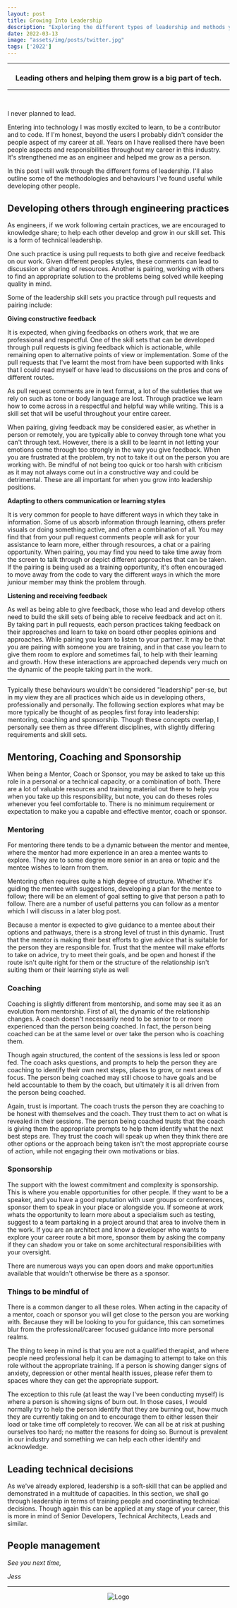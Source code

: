 ```yaml
---
layout: post
title: Growing Into Leadership
description: "Exploring the different types of leadership and methods you can use within technology."
date: 2022-03-13
image: "assets/img/posts/twitter.jpg"
tags: ['2022']
---
```


----
<center>
<h3> Leading others and helping them grow is a big part of tech. </h3>
</center>

---

<br/>

I never planned to lead.

Entering into technology I was mostly excited to learn, to be a contributor and to code. If I'm honest, beyond the users I probably didn't consider the people aspect of my career at all. Years on I have realised there have been people aspects and responsibilities throughout my career in this industry. It's strengthened me as an engineer and helped me grow as a person.

In this post I will walk through the different forms of leadership. I'll also outline some of the methodologies and behaviours I've found useful while developing other people.

## Developing others through engineering practices

As engineers, if we work following certain practices, we are encouraged to knowledge share; to help each other develop and grow in our skill set. This is a form of technical leadership. 

One such practice is using pull requests to both give and receive feedback on our work. Given different peoples styles, these comments can lead to discussion or sharing of resources. Another is pairing, working with others to find an appropriate solution to the problems being solved while keeping quality in mind.

Some of the leadership skill sets you practice through pull requests and pairing include:

**Giving constructive feedback**

It is expected, when giving feedbacks on others work, that we are professional and respectful. One of the skill sets that can be developed through pull requests is giving feedback which is actionable, while remaining open to alternative points of view or implementation. Some of the pull requests that I've learnt the most from have been supported with links that I could read myself or have lead to discussions on the pros and cons of different routes.

As pull request comments are in text format, a lot of the subtleties that we rely on such as tone or body language are lost. Through practice we learn how to come across in a respectful and helpful way while writing. This is a skill set that will be useful throughout your entire career.

When pairing, giving feedback may be considered easier, as whether in person or remotely, you are typically able to convey through tone what you can't through text. However, there is a skill to be learnt in not letting your emotions come through too strongly in the way you give feedback. When you are frustrated at the problem, try not to take it out on the person you are working with. Be mindful of not being too quick or too harsh with criticism as it may not always come out in a constructive way and could be detrimental. These are all important for when you grow into leadership positions.

**Adapting to others communication or learning styles**

It is very common for people to have different ways in which they take in information. Some of us absorb information through learning, others prefer visuals or doing something active, and often a combination of all. You may find that from your pull request comments people will ask for your assistance to learn more, either through resources, a chat or a pairing opportunity. When pairing, you may find you need to take time away from the screen to talk through or depict different approaches that can be taken. If the pairing is being used as a training opportunity, it's often encouraged to move away from the code to vary the different ways in which the more juniour member may think the problem through.

**Listening and receiving feedback**

As well as being able to give feedback, those who lead and develop others need to build the skill sets of being able to receive feedback and act on it. By taking part in pull requests, each person practices taking feedback on their approaches and learn to take on board other peoples opinions and approaches. While pairing you learn to listen to your partner. It may be that you are pairing with someone you are training, and in that case you learn to give them room to explore and sometimes fail, to help with their learning and growth. How these interactions are approached depends very much on the dynamic of the people taking part in the work.

- - - 

Typically these behaviours wouldn't be considered "leadership" per-se, but in my view they are all practices which aide us in developing others, professionally and personally. The following section explores what may be more typically be thought of as peoples first foray into leadership: mentoring, coaching and sponsorship. Though these concepts overlap, I personally see them as three different disciplines, with slightly differing requirements and skill sets.

## Mentoring, Coaching and Sponsorship

When being a Mentor, Coach or Sponsor, you may be asked to take up this role in a personal or a technical capacity, or a combination of both. There are a lot of valuable resources and training material out there to help you when you take up this responsibility, but note, you can do theses roles whenever you feel comfortable to. There is no minimum requirement or expectation to make you a capable and effective mentor, coach or sponsor.

### Mentoring
For mentoring there tends to be a dynamic between the mentor and mentee, where the mentor had more experience in an area a mentee wants to explore. They are to some degree more senior in an area or topic and the mentee wishes to learn from them.

Mentoring often requires quite a high degree of structure. Whether it's guiding the mentee with suggestions, developing a plan for the mentee to follow; there will be an element of goal setting to give that person a path to follow. There are a number of useful patterns you can follow as a mentor which I will discuss in a later blog post. 

Because a mentor is expected to give guidance to a mentee about their options and pathways, there is a strong level of trust in this dynamic. Trust that the mentor is making their best efforts to give advice that is suitable for the person they are responsible for. Trust that the mentee will make efforts to take on advice, try to meet their goals, and be open and honest if the route isn't quite right for them or the structure of the relationship isn't suiting them or their learning style as well 

### Coaching
Coaching is slightly different from mentorship, and some may see it as an evolution from mentorship. First of all, the dynamic of the relationship changes. A coach doesn't necessarily need to be senior to or more experienced than the person being coached. In fact, the person being coached can be at the same level or over take the person who is coaching them.

Though again structured, the content of the sessions is less led or spoon fed. The coach asks questions, and prompts to help the person they are coaching to identify their own next steps, places to grow, or next areas of focus. The person being coached may still choose to have goals and be held accountable to them by the coach, but ultimately it is all driven from the person being coached.

Again, trust is important. The coach trusts the person they are coaching to be honest with themselves and the coach. They trust them to act on what is revealed in their sessions. The person being coached trusts that the coach is giving them the appropriate prompts to help them identify what the next best steps are. They trust the coach will speak up when they think there are other options or the approach being taken isn't the most appropriate course of action, while not engaging their own motivations or bias.

### Sponsorship
The support with the lowest commitment and complexity is sponsorship. This is where you enable opportunities for other people. If they want to be a speaker, and you have a good reputation with user groups or conferences, sponsor them to speak in your place or alongside you. If someone at work whats the opportunity to learn more about a specialism such as testing, suggest to a team partaking in a project around that area to involve them in the work. If you are an architect and know a developer who wants to explore your career route a bit more, sponsor them by asking the company if they can shadow you or take on some architectural responsibilities with your oversight.

There are numerous ways you can open doors and make opportunities available that wouldn't otherwise be there as a sponsor.

### Things to be mindful of
There is a common danger to all these roles. When acting in the capacity of a mentor, coach or sponsor you will get close to the person you are working with. Because they will be looking to you for guidance, this can sometimes blur from the professional/career focused guidance into more personal realms.

The thing to keep in mind is that you are not a qualified therapist, and where people need professional help it can be damaging to attempt to take on this role without the appropriate training. If a person is showing danger signs of anxiety, depression or other mental health issues, please refer them to spaces where they can get the appropriate support.

The exception to this rule (at least the way I've been conducting myself) is where a person is showing signs of burn out. In those cases, I would normally try to help the person identify that they are burning out, how much they are currently taking on and to encourage them to either lessen their load or take time off completely to recover. We can all be at risk at pushing ourselves too hard; no matter the reasons for doing so. Burnout is prevalent in our industry and something we can help each other identify and acknowledge.

## Leading technical decisions
As we've already explored, leadership is a soft-skill that can be applied and demonstrated in a multitude of capacities. In this section, we shall go through leadership in terms of training people and coordinating technical decisions. Though again this can be applied at any stage of your career, this is more in mind of Senior Developers, Technical Architects, Leads and similar.

## People management



_See you next time,_

_Jess_


---

<div style="text-align:center" markdown="1">
<img src="{{site.baseurl}}/assets/img/logo.png" alt="Logo">
</div>
